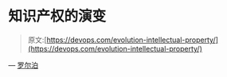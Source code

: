 # 知识产权的演变

> 原文:[https://devops.com/evolution-intellectual-property/](https://devops.com/evolution-intellectual-property/)

— [罗尔泊](https://devops.com/author/breselman/)